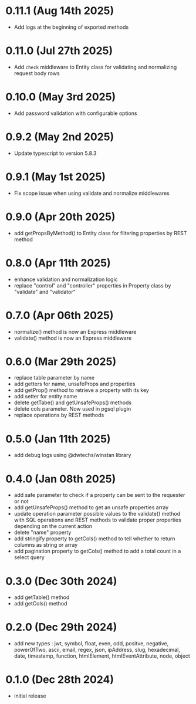 # 0.11.1 (Aug 14th 2025)

- Add logs at the beginning of exported methods

# 0.11.0 (Jul 27th 2025)

- Add `check` middleware to Entity class for validating and normalizing request body rows

# 0.10.0 (May 3rd 2025)

- Add password validation with configurable options

# 0.9.2 (May 2nd 2025)

- Update typescript to version 5.8.3

# 0.9.1 (May 1st 2025)

- Fix scope issue when using validate and normalize middlewares

# 0.9.0 (Apr 20th 2025)

- add getPropsByMethod() to Entity class for filtering properties by REST method

# 0.8.0 (Apr 11th 2025)

- enhance validation and normalization logic
- replace "control" and "controller" properties in Property class by "validate" and "validator"

# 0.7.0 (Apr 06th 2025)

- normalize() method is now an Express middleware
- validate() method is now an Express middleware

# 0.6.0 (Mar 29th 2025)

- replace table parameter by name
- add getters for name, unsafeProps and properties
- add getProp() method to retrieve a property with its key
- add setter for entity name
- delete getTabe() and getUnsafeProps() methods
- delete cols parameter. Now used in pgsql plugin
- replace operations by REST methods

# 0.5.0 (Jan 11th 2025)

- add debug logs using @dwtechs/winstan library

# 0.4.0 (Jan 08th 2025)

- add safe parameter to check if a property can be sent to the requester or not
- add getUnsafeProps() method to get an unsafe properties array
- update operation parameter possible values to the validate() method with SQL operations and REST methods to validate proper properties depending on the current action 
- delete "name" property
- add stringify property to getCols() method to tell whether to return columns as string or array
- add pagination property to getCols() method to add a total count in a select query

# 0.3.0 (Dec 30th 2024)

- add getTable() method
- add getCols() method

# 0.2.0 (Dec 29th 2024)

- add new types : 
    jwt, 
    symbol, 
    float,
    even,
    odd,
    positve,
    negative,
    powerOfTwo,
    ascii,
    email,
    regex,
    json,
    ipAddress,
    slug,
    hexadecimal,
    date,
    timestamp,
    function,
    htmlElement,
    htmlEventAttribute,
    node,
    object

# 0.1.0 (Dec 28th 2024)

- initial release
